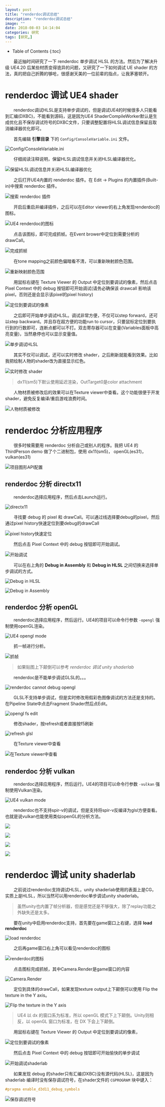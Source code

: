 ```yaml
---
layout: post
title: "renderdoc调试总结"
description: "renderdoc调试总结"
image: ""
date: 2018-08-03 14:14:04
categories: 研究
tags: [研究,]
---
```


<!-- more -->
* Table of Contents
{:toc}

&nbsp; &nbsp; &nbsp; &nbsp;最近抽时间研究了一下 renderdoc 单步调试 HLSL 的方法。然后为了解决升级 UE4.20 后某些材质变得诡异的问题，又研究了一下如何调试 UE shader 的方法，真的把自己折腾的够呛，很感谢天美的一位前辈的指点，让我茅塞顿开。

# renderdoc 调试 UE4 shader

&nbsp; &nbsp; &nbsp; &nbsp;renderdoc调试HLSL是支持单步调试的，但是调试UE4的时候很多人只能看到汇编(DXBC)，不能看到源码，这是因为UE4 ShaderCompileWorker默认是生成优化且不保存调试符号的DXBC文件，只要调整配置将HLSL调试信息保留且取消编译器优化即可。

&nbsp; &nbsp; &nbsp; &nbsp;首先编辑 **引擎目录** 下的 `Config/ConsoleVariable.ini` 文件。

![Config/ConsoleVariable.ini](http://aicdg.com/assets/img/blogimg/rdc/ue4/Snipaste_2018-08-03_11-02-02.png)

&nbsp; &nbsp; &nbsp; &nbsp;仔细阅读注释说明，保留HLSL调试信息并关闭HLSL编译器优化。

![保留HLSL调试信息并关闭HLSL编译器优化](http://aicdg.com/assets/img/blogimg/rdc/ue4/Snipaste_2018-08-03_11-03-05.png)

&nbsp; &nbsp; &nbsp; &nbsp;之后打开UE4内置的 renderdoc 插件。在 Edit -> Plugins 的内置插件(Built-in)中搜索 renderdoc 插件。

![搜索 renderdoc 插件](http://aicdg.com/assets/img/blogimg/rdc/ue4/Snipaste_2018-08-03_11-24-29.png)

&nbsp; &nbsp; &nbsp; &nbsp;开启后重启并编译插件，之后可以在Editor viewer的右上角发现renderdoc的图标。

![UE4 renderdoc的图标](http://aicdg.com/assets/img/blogimg/rdc/ue4/Snipaste_2018-08-03_11-27-00.png)

&nbsp; &nbsp; &nbsp; &nbsp;点击该图标，即可完成抓帧。在Event brower中定位到需要分析的drawCall。

![完成抓帧](http://aicdg.com/assets/img/blogimg/rdc/ue4/Snipaste_2018-08-03_11-33-19.png)

&nbsp; &nbsp; &nbsp; &nbsp;在tone mapping之前颜色偏暗看不清，可以重新映射颜色范围。

![重新映射颜色范围](http://aicdg.com/assets/img/blogimg/rdc/ue4/Snipaste_2018-08-03_11-34-07.png)

&nbsp; &nbsp; &nbsp; &nbsp;用鼠标右键在 Texture Viewer 的 Output 中定位到要调试的像素，然后点击 Pixel Context 中的 debug 按钮即可开始调试(请务必确保该 drawcall 影响该 pixel，否则还是会显示该pixel的pixel history)

![定位到要调试的像素](http://aicdg.com/assets/img/blogimg/rdc/ue4/Snipaste_2018-08-03_11-35-03.png)

&nbsp; &nbsp; &nbsp; &nbsp;之后即可开始单步调试HLSL。调试非常方便，不仅可以step forward，还可以step backward。并且存在超方便的功能run to cursor，只要鼠标定位到要执行到的行数即可，连断点都可以不打。双击寄存器可以在变量(Variables面板中高亮变量)，当然悬停也可以显示变量值。

![单步调试HLSL](http://aicdg.com/assets/img/blogimg/rdc/ue4/Snipaste_2018-08-03_11-57-01.png)

&nbsp; &nbsp; &nbsp; &nbsp;其实不仅可以调试，还可以实时修改 shader，之后刷新就能看到效果。比如我把绘制人物的shader改为直接显示红色。

![实时修改 shader](http://aicdg.com/assets/img/blogimg/rdc/ue4/Snipaste_2018-08-03_11-36-51.png)

> dx11(sm5)下默认使用延迟渲染，OutTarget0是color attachment

&nbsp; &nbsp; &nbsp; &nbsp;人物材质被修改后的效果可以在Texture viewer中查看。这个功能很便于开发shader，避免反复编译/重启游戏浪费时间。

![人物材质被修改](http://aicdg.com/assets/img/blogimg/rdc/ue4/Snipaste_2018-08-03_11-37-03.png)

# renderdoc 分析应用程序

&nbsp; &nbsp; &nbsp; &nbsp;很多时候需要用 renderdoc 分析自己或别人的程序。我把 UE4 的 ThirdPerson demo 做了个二进制包，使用 dx11(sm5)， openGL(es31)，vulkan(es31)

![项目图形API配置](http://aicdg.com/assets/img/blogimg/rdc/Snipaste_2018-08-03_11-23-44.png)

## renderdoc 分析 directx11

&nbsp; &nbsp; &nbsp; &nbsp;renderdoc选择应用程序，然后点击Launch运行。

![directx11](http://aicdg.com/assets/img/blogimg/rdc/dx11/Snipaste_2018-08-03_12-50-49.png)

&nbsp; &nbsp; &nbsp; &nbsp;寻找要 debug 的 pixel 和 drawCall。可以通过线选择要debug的pixel，然后通过pixel history快速定位到要debug的drawCall

![pixel history快速定位](http://aicdg.com/assets/img/blogimg/rdc/dx11/Snipaste_2018-08-03_12-54-01.png)

&nbsp; &nbsp; &nbsp; &nbsp;然后点击 Pixel Context 中的 debug 按钮即可开始调试。

![开始调试](http://aicdg.com/assets/img/blogimg/rdc/dx11/Snipaste_2018-08-03_11-35-03.png)

&nbsp; &nbsp; &nbsp; &nbsp;可以在右上角的 **Debug in Assembly** 和 **Debug in HLSL** 之间切换来选择单步调试的方式。

![Debug in HLSL](http://aicdg.com/assets/img/blogimg/rdc/dx11/Snipaste_2018-08-03_12-55-32.png)

![Debug in Assembly](http://aicdg.com/assets/img/blogimg/rdc/dx11/Snipaste_2018-08-03_12-55-57.png)

## renderdoc 分析 openGL

&nbsp; &nbsp; &nbsp; &nbsp;renderdoc选择应用程序，然后运行。UE4的项目可以命令行参数 `-opengl` 强制使用openGL渲染。

![UE4 opengl mode](http://aicdg.com/assets/img/blogimg/rdc/opengl/Snipaste_2018-08-03_13-11-04.png)

&nbsp; &nbsp; &nbsp; &nbsp;抓一帧进行分析。

![抓帧](http://aicdg.com/assets/img/blogimg/rdc/opengl/Snipaste_2018-08-03_13-13-50.png)

> 如果贴图上下颠倒可以参考 *renderdoc 调试 unity shaderlab* 

&nbsp; &nbsp; &nbsp; &nbsp;renderdoc是不能单步调试GLSL的。。。

![renderdoc cannot debug opengl](http://aicdg.com/assets/img/blogimg/rdc/opengl/Snipaste_2018-08-03_13-13-00.png)

&nbsp; &nbsp; &nbsp; &nbsp;GLSL不支持单步调试，但是实时修改用假彩色图像调试的方法还是支持的。在Pipeline State中点击Fragment Shader然后点Edit。

![opengl fs edit](http://aicdg.com/assets/img/blogimg/rdc/opengl/Snipaste_2018-08-03_13-21-58.png)

&nbsp; &nbsp; &nbsp; &nbsp;修改shader，按refresh或者直接按f5刷新

![refresh glsl](http://aicdg.com/assets/img/blogimg/rdc/opengl/Snipaste_2018-08-03_13-14-36.png)

&nbsp; &nbsp; &nbsp; &nbsp;在Texture viewer中查看

![在Texture viewer中查看](http://aicdg.com/assets/img/blogimg/rdc/opengl/Snipaste_2018-08-03_13-14-46.png)

## renderdoc 分析 vulkan

&nbsp; &nbsp; &nbsp; &nbsp;renderdoc选择应用程序，然后运行。UE4的项目可以命令行参数 `-vulkan` 强制使用Vulkan渲染。

![UE4 vulkan mode](http://aicdg.com/assets/img/blogimg/rdc/vulkan/Snipaste_2018-08-03_13-16-19.png)

&nbsp; &nbsp; &nbsp; &nbsp;renderdoc也不支持spir-v的调试，但是支持将spir-v反编译为glsl方便查看。也就是说vulkan也能使用类似openGL的分析方法。

![](http://aicdg.com/assets/img/blogimg/rdc/vulkan/Snipaste_2018-08-03_13-20-30.png)

![](http://aicdg.com/assets/img/blogimg/rdc/vulkan/Snipaste_2018-08-03_13-19-17.png)

![](http://aicdg.com/assets/img/blogimg/rdc/vulkan/Snipaste_2018-08-03_13-20-02.png)

![](http://aicdg.com/assets/img/blogimg/rdc/vulkan/Snipaste_2018-08-03_13-20-14.png)

# renderdoc 调试 unity shaderlab

&nbsp; &nbsp; &nbsp; &nbsp;之前说过renderdoc支持调试HLSL，unity shaderlab使用的表面上是CG，实质上是HLSL，所以当然可以用renderdoc单步调试unity shaderlab。

> 虽然unity也内置了帧分析器，但是感觉还是不够强大，除了replay功能之外缺失还是太多。

&nbsp; &nbsp; &nbsp; &nbsp;要在unity中启用renderdoc支持，首先要在game窗口上右键，选择 **load renderdoc**

![load renderdoc](http://aicdg.com/assets/img/blogimg/rdc/unity/Snipaste_2018-08-03_10-31-01.png)

&nbsp; &nbsp; &nbsp; &nbsp;之后再game窗口右上角可以看见renderdoc的图标

![renderdoc的图标](http://aicdg.com/assets/img/blogimg/rdc/unity/Snipaste_2018-08-03_10-36-41.png)

&nbsp; &nbsp; &nbsp; &nbsp;点击图标完成抓帧，其中Camera.Render是game窗口的内容

![Camera.Render](http://aicdg.com/assets/img/blogimg/rdc/unity/Snipaste_2018-08-03_10-37-28.png)

&nbsp; &nbsp; &nbsp; &nbsp;定位到具体的drawCall，如果发现texture output上下颠倒可以使用 Flip the texture in the Y axis。

![Flip the texture in the Y axis](http://aicdg.com/assets/img/blogimg/rdc/unity/Snipaste_2018-08-03_10-38-24.png)

> UE4 以 dx 的窗口系为标准，所以 openGL 模式下上下颠倒。Unity则相反，以 openGL 窗口为标准，在 DX 下会上下颠倒。

&nbsp; &nbsp; &nbsp; &nbsp;用鼠标右键在 Texture Viewer 的 Output 中定位到要调试的像素，

![定位到要调试的像素](http://aicdg.com/assets/img/blogimg/rdc/unity/Snipaste_2018-08-03_10-39-28.png)


&nbsp; &nbsp; &nbsp; &nbsp;然后点击 Pixel Context 中的 debug 按钮即可开始愉快的单步调试

![开始调试shaderlab](http://aicdg.com/assets/img/blogimg/rdc/unity/Snipaste_2018-08-03_10-40-41.png)

&nbsp; &nbsp; &nbsp; &nbsp;如果发现 debug 的shader只有汇编(DXBC)没有源代码(HLSL)，这是因为 shaderlab 编译时没有保存调试符号，在shader文件的 `CGPROGRAM` 块中键入：

```c
#pragma enable_d3d11_debug_symbols
```

![保存调试符号](http://aicdg.com/assets/img/blogimg/rdc/unity/Snipaste_2018-08-03_10-50-37.png)

